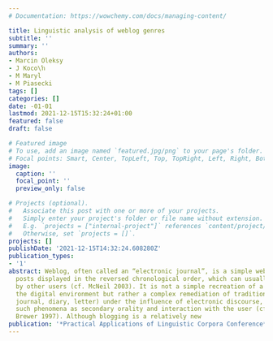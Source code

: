 ```yaml
---
# Documentation: https://wowchemy.com/docs/managing-content/

title: Linguistic analysis of weblog genres
subtitle: ''
summary: ''
authors:
- Marcin Oleksy
- J Koco\ŉ
- M Maryl
- M Piasecki
tags: []
categories: []
date: -01-01
lastmod: 2021-12-15T15:32:24+01:00
featured: false
draft: false

# Featured image
# To use, add an image named `featured.jpg/png` to your page's folder.
# Focal points: Smart, Center, TopLeft, Top, TopRight, Left, Right, BottomLeft, Bottom, BottomRight.
image:
  caption: ''
  focal_point: ''
  preview_only: false

# Projects (optional).
#   Associate this post with one or more of your projects.
#   Simply enter your project's folder or file name without extension.
#   E.g. `projects = ["internal-project"]` references `content/project/deep-learning/index.md`.
#   Otherwise, set `projects = []`.
projects: []
publishDate: '2021-12-15T14:32:24.608280Z'
publication_types:
- '1'
abstract: Weblog, often called an “electronic journal”, is a simple website containing
  posts displayed in the reversed chronological order, which can usually be commented
  by other users (cf. McNeil 2003). It is not a simple recreation of a journal in
  the digital environment but rather a complex remediation of traditional genres (eg
  journal, diary, letter) under the influence of electronic discourse, which entails
  such phenomena as secondary orality and interaction with the user (cf. Davis and
  Brewer 1997). Although blogging is a relatively new
publication: '*Practical Applications of Linguistic Corpora Conference*'
---
```

